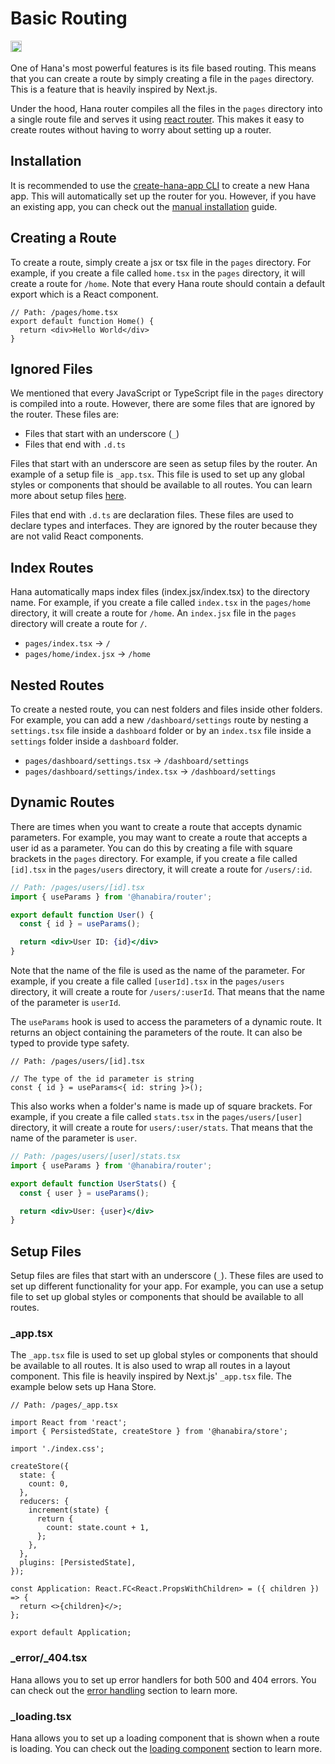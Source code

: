 <!-- markdownlint-disable no-inline-html -->
# Basic Routing

<!-- <script setup>
import VideoDocs from '/@theme/components/VideoDocs.vue'
</script> -->

<p class="flex flex:start-all" style="gap:10px;">
  <a href="https://npmjs.com/package/@hanabira/router"><img src="https://img.shields.io/npm/v/@hanabira/router" alt="npm version" height="18"></a>
  <img src="https://img.shields.io/npm/dt/@hanabira/router" class="m:0" alt="">
</p>

One of Hana's most powerful features is its file based routing. This means that you can create a route by simply creating a file in the `pages` directory. This is a feature that is heavily inspired by Next.js.

Under the hood, Hana router compiles all the files in the `pages` directory into a single route file and serves it using [react router](https://reactrouter.com/). This makes it easy to create routes without having to worry about setting up a router.

## Installation

It is recommended to use the [create-hana-app CLI](/docs/cli/) to create a new Hana app. This will automatically set up the router for you. However, if you have an existing app, you can check out the [manual installation](/docs/introduction/installation.html#manual-setup) guide.

## Creating a Route

To create a route, simply create a jsx or tsx file in the `pages` directory. For example, if you create a file called `home.tsx` in the `pages` directory, it will create a route for `/home`. Note that every Hana route should contain a default export which is a React component.

```tsx
// Path: /pages/home.tsx
export default function Home() {
  return <div>Hello World</div>
}
```

## Ignored Files

We mentioned that every JavaScript or TypeScript file in the `pages` directory is compiled into a route. However, there are some files that are ignored by the router. These files are:

- Files that start with an underscore (`_`)
- Files that end with `.d.ts`

Files that start with an underscore are seen as setup files by the router. An example of a setup file is `_app.tsx`. This file is used to set up any global styles or components that should be available to all routes. You can learn more about setup files [here](/docs/routing/#setup-files).

Files that end with `.d.ts` are declaration files. These files are used to declare types and interfaces. They are ignored by the router because they are not valid React components.

## Index Routes

Hana automatically maps index files (index.jsx/index.tsx) to the directory name. For example, if you create a file called `index.tsx` in the `pages/home` directory, it will create a route for `/home`. An `index.jsx` file in the `pages` directory will create a route for `/`.

- `pages/index.tsx` -> `/`
- `pages/home/index.jsx` -> `/home`

## Nested Routes

To create a nested route, you can nest folders and files inside other folders. For example, you can add a new `/dashboard/settings` route by nesting a `settings.tsx` file inside a `dashboard` folder or by an `index.tsx` file inside a `settings` folder inside a `dashboard` folder.

- `pages/dashboard/settings.tsx` -> `/dashboard/settings`
- `pages/dashboard/settings/index.tsx` -> `/dashboard/settings`

## Dynamic Routes

There are times when you want to create a route that accepts dynamic parameters. For example, you may want to create a route that accepts a user id as a parameter. You can do this by creating a file with square brackets in the `pages` directory. For example, if you create a file called `[id].tsx` in the `pages/users` directory, it will create a route for `/users/:id`.

```jsx
// Path: /pages/users/[id].tsx
import { useParams } from '@hanabira/router';

export default function User() {
  const { id } = useParams();

  return <div>User ID: {id}</div>
}
```

Note that the name of the file is used as the name of the parameter. For example, if you create a file called `[userId].tsx` in the `pages/users` directory, it will create a route for `/users/:userId`. That means that the name of the parameter is `userId`.

The `useParams` hook is used to access the parameters of a dynamic route. It returns an object containing the parameters of the route. It can also be typed to provide type safety.

```tsx
// Path: /pages/users/[id].tsx

// The type of the id parameter is string
const { id } = useParams<{ id: string }>();
```

This also works when a folder's name is made up of square brackets. For example, if you create a file called `stats.tsx` in the `pages/users/[user]` directory, it will create a route for `users/:user/stats`. That means that the name of the parameter is `user`.

```jsx
// Path: /pages/users/[user]/stats.tsx
import { useParams } from '@hanabira/router';

export default function UserStats() {
  const { user } = useParams();

  return <div>User: {user}</div>
}
```

## Setup Files

Setup files are files that start with an underscore (`_`). These files are used to set up different functionality for your app. For example, you can use a setup file to set up global styles or components that should be available to all routes.

### _app.tsx

The `_app.tsx` file is used to set up global styles or components that should be available to all routes. It is also used to wrap all routes in a layout component. This file is heavily inspired by Next.js' `_app.tsx` file. The example below sets up Hana Store.

```tsx
// Path: /pages/_app.tsx

import React from 'react';
import { PersistedState, createStore } from '@hanabira/store';

import './index.css';

createStore({
  state: {
    count: 0,
  },
  reducers: {
    increment(state) {
      return {
        count: state.count + 1,
      };
    },
  },
  plugins: [PersistedState],
});

const Application: React.FC<React.PropsWithChildren> = ({ children }) => {
  return <>{children}</>;
};

export default Application;
```

### _error/_404.tsx

Hana allows you to set up error handlers for both 500 and 404 errors. You can check out the [error handling](/docs/routing/errors) section to learn more.

### _loading.tsx

Hana allows you to set up a loading component that is shown when a route is loading. You can check out the [loading component](/docs/routing/loading) section to learn more.
